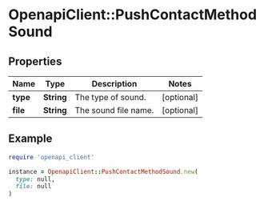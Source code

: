 # OpenapiClient::PushContactMethodSound

## Properties

| Name | Type | Description | Notes |
| ---- | ---- | ----------- | ----- |
| **type** | **String** | The type of sound. | [optional] |
| **file** | **String** | The sound file name. | [optional] |

## Example

```ruby
require 'openapi_client'

instance = OpenapiClient::PushContactMethodSound.new(
  type: null,
  file: null
)
```

